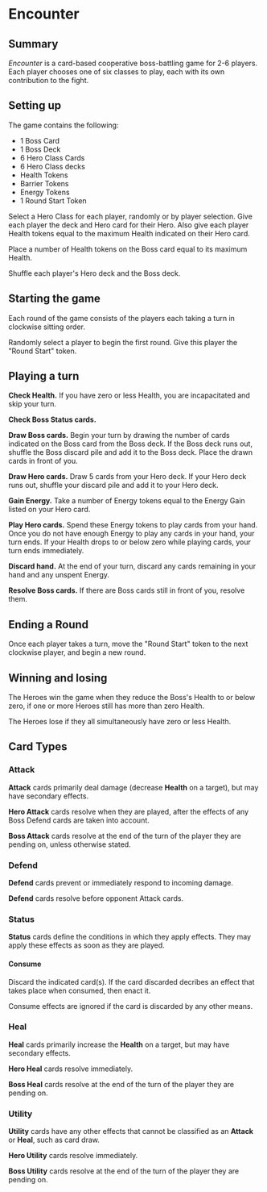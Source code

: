 # Encounter

## Summary
*Encounter* is a card-based cooperative boss-battling game for 2-6 players. Each player chooses one of six classes to play, each with its own contribution to the fight.

## Setting up
The game contains the following:
 * 1 Boss Card
 * 1 Boss Deck
 * 6 Hero Class Cards
 * 6 Hero Class decks
 * Health Tokens
 * Barrier Tokens
 * Energy Tokens
 * 1 Round Start Token

 Select a Hero Class for each player, randomly or by player selection. Give each player the deck and Hero card for their Hero. Also give each player Health tokens equal to the maximum Health indicated on their Hero card.

 Place a number of Health tokens on the Boss card equal to its maximum Health.

 Shuffle each player's Hero deck and the Boss deck.

## Starting the game
Each round of the game consists of the players each taking a turn in clockwise sitting order.

Randomly select a player to begin the first round. Give this player the "Round Start" token.

## Playing a turn
**Check Health.** If you have zero or less Health, you are incapacitated and skip your turn.

**Check Boss Status cards.** 

**Draw Boss cards.** Begin your turn by drawing the number of cards indicated on the Boss card from the Boss deck. If the Boss deck runs out, shuffle the Boss discard pile and add it to the Boss deck. Place the drawn cards in front of you.

**Draw Hero cards.** Draw 5 cards from your Hero deck. If your Hero deck runs out, shuffle your discard pile and add it to your Hero deck.

**Gain Energy.** Take a number of Energy tokens equal to the Energy Gain listed on your Hero card.

**Play Hero cards.** Spend these Energy tokens to play cards from your hand. Once you do not have enough Energy to play any cards in your hand, your turn ends. If your Health drops to or below zero while playing cards, your turn ends immediately.

**Discard hand.** At the end of your turn, discard any cards remaining in your hand and any unspent Energy. 

**Resolve Boss cards.** If there are Boss cards still in front of you, resolve them.

## Ending a Round
Once each player takes a turn, move the "Round Start" token to the next clockwise player, and begin a new round.

## Winning and losing
The Heroes win the game when they reduce the Boss's Health to or below zero, if one or more Heroes still has more than zero Health.

The Heroes lose if they all simultaneously have zero or less Health.

## Card Types

### Attack
**Attack** cards primarily deal damage (decrease **Health** on a target), but may have secondary effects. 

**Hero Attack** cards resolve when they are played, after the effects of any Boss Defend cards are taken into account.

**Boss Attack** cards resolve at the end of the turn of the player they are pending on, unless otherwise stated.

### Defend
**Defend** cards prevent or immediately respond to incoming damage.

**Defend** cards resolve before opponent Attack cards.

### Status
**Status** cards define the conditions in which they apply effects. They may apply these effects as soon as they are played.

#### Consume
Discard the indicated card(s). If the card discarded decribes an effect that takes place when consumed, then enact it.

Consume effects are ignored if the card is discarded by any other means.

### Heal
**Heal** cards primarily increase the **Health** on a target, but may have secondary effects.

**Hero Heal** cards resolve immediately.

**Boss Heal** cards resolve at the end of the turn of the player they are pending on.

### Utility
**Utility** cards have any other effects that cannot be classified as an **Attack** or **Heal**, such as card draw.

**Hero Utility** cards resolve immediately.

**Boss Utility** cards resolve at the end of the turn of the player they are pending on.

